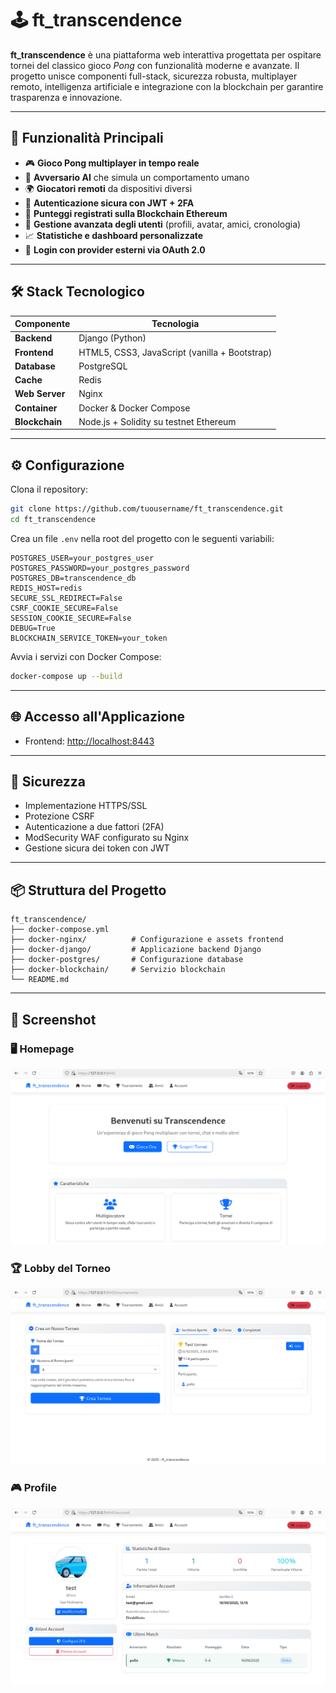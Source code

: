 # 🕹️ ft_transcendence

**ft_transcendence** è una piattaforma web interattiva progettata per ospitare tornei del classico gioco *Pong* con funzionalità moderne e avanzate. Il progetto unisce componenti full-stack, sicurezza robusta, multiplayer remoto, intelligenza artificiale e integrazione con la blockchain per garantire trasparenza e innovazione.

---

## 🚀 Funzionalità Principali

- 🎮 **Gioco Pong multiplayer in tempo reale**
- 🧠 **Avversario AI** che simula un comportamento umano
- 🌍 **Giocatori remoti** da dispositivi diversi
- 🔐 **Autenticazione sicura con JWT + 2FA**
- 🧾 **Punteggi registrati sulla Blockchain Ethereum**
- 👥 **Gestione avanzata degli utenti** (profili, avatar, amici, cronologia)
- 📈 **Statistiche e dashboard personalizzate**
- 🔗 **Login con provider esterni via OAuth 2.0**

---

## 🛠 Stack Tecnologico

| Componente     | Tecnologia            |
|----------------|------------------------|
| **Backend**     | Django (Python)        |
| **Frontend**    | HTML5, CSS3, JavaScript (vanilla + Bootstrap) |
| **Database**    | PostgreSQL             |
| **Cache**       | Redis                  |
| **Web Server**  | Nginx                  |
| **Container**   | Docker & Docker Compose |
| **Blockchain**  | Node.js + Solidity su testnet Ethereum |

---

## ⚙️ Configurazione

Clona il repository:

```bash
git clone https://github.com/tuousername/ft_transcendence.git
cd ft_transcendence
```

Crea un file `.env` nella root del progetto con le seguenti variabili:

```env
POSTGRES_USER=your_postgres_user
POSTGRES_PASSWORD=your_postgres_password
POSTGRES_DB=transcendence_db
REDIS_HOST=redis
SECURE_SSL_REDIRECT=False
CSRF_COOKIE_SECURE=False
SESSION_COOKIE_SECURE=False
DEBUG=True
BLOCKCHAIN_SERVICE_TOKEN=your_token
```

Avvia i servizi con Docker Compose:

```bash
docker-compose up --build
```

---

## 🌐 Accesso all'Applicazione

- Frontend: [http://localhost:8443](http://localhost:8443)

---

## 🔐 Sicurezza

- Implementazione HTTPS/SSL
- Protezione CSRF
- Autenticazione a due fattori (2FA)
- ModSecurity WAF configurato su Nginx
- Gestione sicura dei token con JWT

---

## 📦 Struttura del Progetto

```
ft_transcendence/
├── docker-compose.yml
├── docker-nginx/          # Configurazione e assets frontend
├── docker-django/         # Applicazione backend Django
├── docker-postgres/       # Configurazione database
├── docker-blockchain/     # Servizio blockchain
└── README.md
```

---

## 📸 Screenshot

### 🖥️ Homepage
![Homepage](./screenshots/Home.png)

### 🏆 Lobby del Torneo
![Lobby Torneo](./screenshots/Torneo.png)

### 🎮 Profile
![Profile](./screenshots/Profilo.png)
